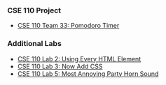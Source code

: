 ### CSE 110 Project
- [CSE 110 Team 33: Pomodoro Timer](https://github.com/ntrappe/cse110-w21-group33)

### Additional Labs
- [CSE 110 Lab 2: Using Every HTML Element](https://github.com/ntrappe/cse110_lab2)
- [CSE 110 Lab 3: Now Add CSS](https://github.com/ntrappe/wi21-cse110-lab3)
- [CSE 110 Lab 5: Most Annoying Party Horn Sound](https://github.com/ntrappe/Lab5_PartyHorn)
